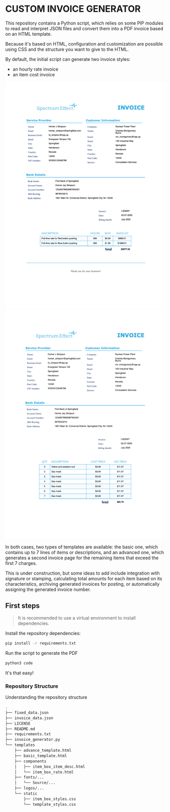 # CUSTOM INVOICE GENERATOR

This repository contains a Python script, which relies on some PIP modules to read and interpret JSON files and convert them into a PDF invoice based on an HTML template.

Because it's based on HTML, configuration and customization are possible using CSS and the structure you want to give to the HTML.


By default, the initial script can generate two invoice styles:
* an hourly rate invoice
* an item cost invoice

<img src="templates/static/fare_rate_example.png">
<img src="templates/static/item_example.png">

In both cases, two types of templates are available: the basic one, which contains up to 7 lines of items or descriptions, and an advanced one, which generates a second invoice page for the remaining items that exceed the first 7 charges.

This is under construction, but some ideas to add include integration with signature or stamping, calculating total amounts for each item based on its characteristics, archiving generated invoices for posting, or automatically assigning the generated invoice number.

## First steps

> It is recommended to use a virtual environment to install dependencies.

Install the repository dependencies:
```bash
pip install -r requirements.txt
```


Run the script to generate the PDF
```bash
python3 code
```
It's that easy!

### Repository Structure

Understanding the repository structure

```bash
.
├── fixed_data.json
├── invoice_data.json
├── LICENSE
├── README.md
├── requirements.txt
├── invoice_generator.py
└── templates
    ├── advance_template.html
    ├── basic_template.html
    ├── components
    │   ├── item_box_item_desc.html
    │   └── item_box_rate.html
    ├── fonts/...
    │   └── Source/...
    ├── logos/...
    └── static
        ├── item_box_styles.css
        └── template_styles.css
```